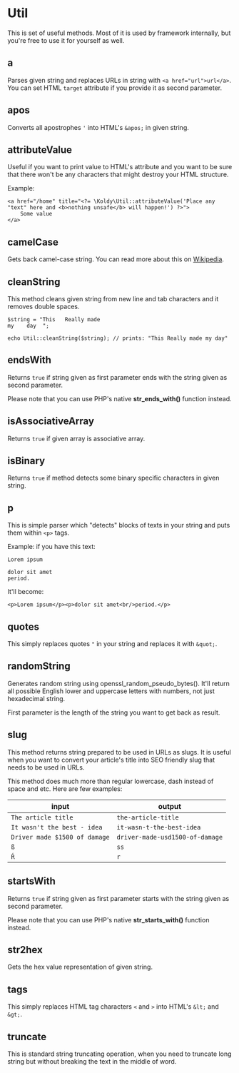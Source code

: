# Util

This is set of useful methods. Most of it is used by framework internally, but you're free to use it for
yourself as well.

## a

Parses given string and replaces URLs in string with `<a href="url">url</a>`. You can set HTML `target` attribute
if you provide it as second parameter.

## apos

Converts all apostrophes `'` into HTML's `&apos;` in given string.

## attributeValue

Useful if you want to print value to HTML's attribute and you want to be sure that there won't be any characters
that might destroy your HTML structure.

Example:

```
<a href="/home" title="<?= \Koldy\Util::attributeValue('Place any "text" here and <b>nothing unsafe</b> will happen!') ?>">
    Some value
</a>
```

## camelCase

Gets back camel-case string. You can read more about this on [Wikipedia](https://en.wikipedia.org/wiki/Camel_case).

## cleanString

This method cleans given string from new line and tab characters and it removes double spaces.

```
$string = "This   Really made
my    day  ";

echo Util::cleanString($string); // prints: "This Really made my day" 
```

## endsWith

Returns `true` if string given as first parameter ends with the string given as second parameter.

Please note that you can use PHP's native __str_ends_with()__ function instead.

## isAssociativeArray

Returns `true` if given array is associative array.

## isBinary

Returns `true` if method detects some binary specific characters in given string.

## p

This is simple parser which "detects" blocks of texts in your string and puts them within `<p>` tags.

Example: if you have this text:

```
Lorem ipsum

dolor sit amet
period.
```

It'll become:

```
<p>Lorem ipsum</p><p>dolor sit amet<br/>period.</p>
```

## quotes

This simply replaces quotes `"` in your string and replaces it with `&quot;`.

## randomString

Generates random string using openssl_random_pseudo_bytes(). It'll return all possible English lower and uppercase
letters with numbers, not just hexadecimal string.

First parameter is the length of the string you want to get back as result.

## slug

This method returns string prepared to be used in URLs as slugs. It is useful when you want to convert your
article's title into SEO friendly slug that needs to be used in URLs.

This method does much more than regular lowercase, dash instead of space and etc. Here are few examples:

| input | output |
| --- | --- |
| `The article title` | `the-article-title` |
| `It wasn't the best - idea` | `it-wasn-t-the-best-idea` |
| `Driver made $1500 of damage` | `driver-made-usd1500-of-damage` |
| `ß` | `ss` |
| `Ŕ` | `r` |

## startsWith

Returns `true` if string given as first parameter starts with the string given as second parameter.

Please note that you can use PHP's native __str_starts_with()__ function instead.

## str2hex

Gets the hex value representation of given string.

## tags

This simply replaces HTML tag characters `<` and `>` into HTML's `&lt;` and `&gt;`.

## truncate

This is standard string truncating operation, when you need to truncate long string but without breaking the
text in the middle of word.
